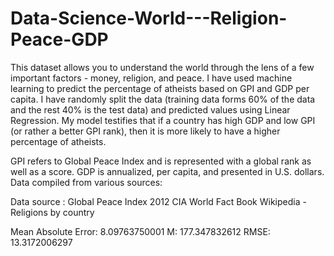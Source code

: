 # Data-Science-World---Religion-Peace-GDP

This dataset allows you to understand the world through the lens of a few important factors - money, religion, and peace. I have used machine learning to predict the percentage of atheists based on GPI and GDP per capita. I have randomly split the data (training data forms 60% of the data and the rest 40% is the test data) and predicted values using Linear Regression.
My model testifies that if a country has high GDP and low GPI (or rather a better GPI rank), then it is more likely to have a higher percentage of atheists.

GPI refers to Global Peace Index and is represented with a global rank as well as a score. GDP is annualized, per capita, and presented in U.S. dollars. Data compiled from various sources:

Data source :
Global Peace Index 2012
CIA World Fact Book
Wikipedia - Religions by country

Mean Absolute Error: 8.09763750001
M: 177.347832612
RMSE: 13.3172006297
